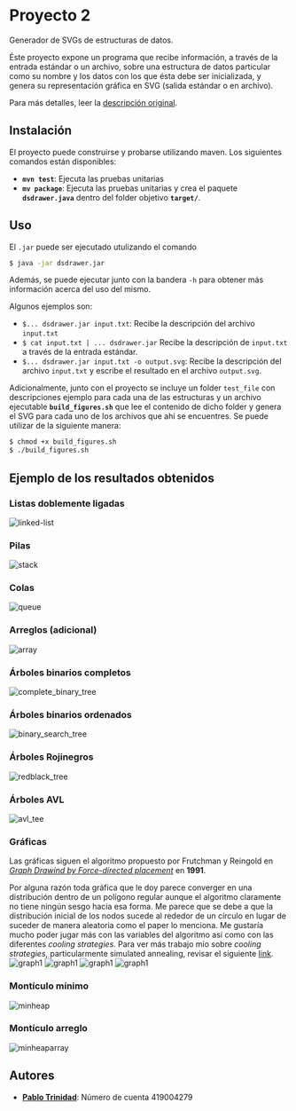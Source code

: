 # Proyecto 2

Generador de SVGs de estructuras de datos.

Éste proyecto expone un programa que recibe información, a través de la
entrada estándar o un archivo, sobre una estructura de datos particular
como su nombre y los datos con los que ésta debe ser inicializada, 
y genera su representación gráfica en SVG (salida estándar o en archivo).

Para más detalles, leer la [descripción original](Proyecto-2.md).

## Instalación

El proyecto puede construirse y probarse utilizando maven. Los siguientes
comandos están disponibles:

* **`mvn test`**: Ejecuta las pruebas unitarias
* **`mv package`**: Ejecuta las pruebas unitarias y crea el paquete
  **`dsdrawer.java`** dentro del folder objetivo **`target/`**.

## Uso

El `.jar` puede ser ejecutado utulizando el comando

```bash
$ java -jar dsdrawer.jar
```

Además, se puede ejecutar junto con la bandera `-h` para obtener más
información acerca del uso del mismo.

Algunos ejemplos son:

* `$... dsdrawer.jar input.txt`: Recibe la descripción del archivo `input.txt`
* `$ cat input.txt | ... dsdrawer.jar` Recibe la descripción de `input.txt` a
  través de la entrada estándar.
* `$... dsdrawer.jar input.txt -o output.svg`: Recibe la descripción del archivo
  `input.txt` y escribe el resultado en el archivo `output.svg`.

Adicionalmente, junto con el proyecto se incluye un folder `test_file` con
descripciones ejemplo para cada una de las estructuras y un archivo ejecutable
**`build_figures.sh`** que lee el contenido de dicho folder y genera el SVG
para cada uno de los archivos que ahí se encuentres. Se puede utilizar de
la siguiente manera:

```bash
$ chmod +x build_figures.sh
$ ./build_figures.sh
```

## Ejemplo de los resultados obtenidos

### Listas doblemente ligadas
![linked-list](assets/linked-list.png)

### Pilas
![stack](assets/stack.png)

### Colas
![queue](assets/queue.png)

### Arreglos (adicional)
![array](assets/array.png)

### Árboles binarios completos
![complete_binary_tree](assets/complete_binary_tree.png)

### Árboles binarios ordenados
![binary_search_tree](assets/binary_search_tree.png)

### Árboles Rojinegros
![redblack_tree](assets/redblack_tree.png)

### Árboles AVL
![avl_tee](assets/avl_tree.png)

### Gráficas

Las gráficas siguen el algoritmo propuesto por Frutchman y Reingold
en [*Graph Drawind by Force-directed placement*](http://citeseer.ist.psu.edu/viewdoc/download?doi=10.1.1.13.8444&rep=rep1&type=pdf) en **1991**.

Por alguna razón toda gráfica que le doy parece converger
en una distribución dentro de un polígono regular aunque el algoritmo claramente
no tiene ningún sesgo hacia esa forma. Me parece que se debe a que la distribución
inicial de los nodos sucede al rededor de un círculo en lugar de suceder
de manera aleatoria como el paper lo menciona. Me gustaría mucho poder jugar
más con las variables del algoritmo así como con las diferentes *cooling strategies*.
Para ver más trabajo mío sobre *cooling strategies*, particularmente simulated annealing,
revisar el siguiente [link](https://github.com/pablotrinidad/evolutionary-computation/tree/master/psets/03).
![graph1](assets/graph1.png)
![graph1](assets/graph2.png)
![graph1](assets/graph3.png)
![graph1](assets/graph4.png)

### Montículo mínimo

![minheap](assets/minheap.png)

### Montículo arreglo
![minheaparray](assets/minheaparray.png)

## Autores

* [**Pablo Trinidad**](https://github.com/pablotrinidad): Número de cuenta 419004279